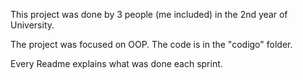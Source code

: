 This project was done by 3 people (me included) in the 2nd year of University.

The project was focused on OOP.
The code is in the "codigo" folder.

Every Readme explains what was done each sprint.